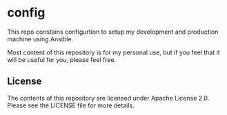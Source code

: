 # config
This repo constains configurtion to setup my development and production machine using Ansible.

Most content of this repository is for my personal use, but if you feel that it will be useful for you, please feel free.

## License
The contents of this repository are licensed under Apache License 2.0. Please see the LICENSE file for more details.
